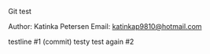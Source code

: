 Git test

Author: Katinka Petersen
Email: katinkap9810@hotmail.com

testline #1 (commit)
testy test again #2